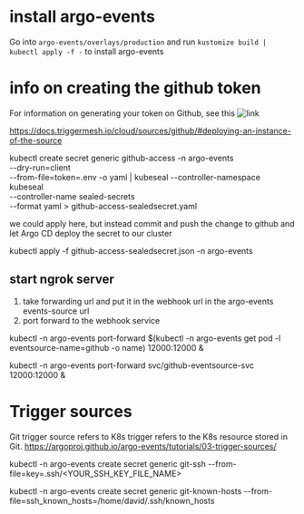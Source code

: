# install argo-events
Go into ```argo-events/overlays/production``` and run ```kustomize build | kubectl apply -f -``` to install argo-events

# info on creating the github token
For information on generating your token on Github, see this ![link](https://cloud.redhat.com/blog/how-to-use-argocd-deployments-with-github-tokens)

https://docs.triggermesh.io/cloud/sources/github/#deploying-an-instance-of-the-source


kubectl create secret generic github-access -n argo-events \
                --dry-run=client \
                --from-file=token=.env -o yaml | kubeseal   --controller-namespace kubeseal \
                                                            --controller-name sealed-secrets \
                                                            --format yaml > github-access-sealedsecret.yaml

we could apply here, but instead commit and push the change to github and let Argo CD deploy the secret to our cluster

kubectl apply -f github-access-sealedsecret.json -n argo-events


## start ngrok server
1. take forwarding url and put it in the webhook url in the argo-events events-source url
2. port forward to the webhook service

kubectl -n argo-events port-forward $(kubectl -n argo-events get pod -l eventsource-name=github -o name) 12000:12000 &

kubectl -n argo-events port-forward svc/github-eventsource-svc 12000:12000 &

# Trigger sources
Git trigger source refers to K8s trigger refers to the K8s resource stored in Git. 
https://argoproj.github.io/argo-events/tutorials/03-trigger-sources/

kubectl -n argo-events create secret generic git-ssh --from-file=key=.ssh/<YOUR_SSH_KEY_FILE_NAME>

kubectl -n argo-events create secret generic git-known-hosts --from-file=ssh_known_hosts=/home/david/.ssh/known_hosts
